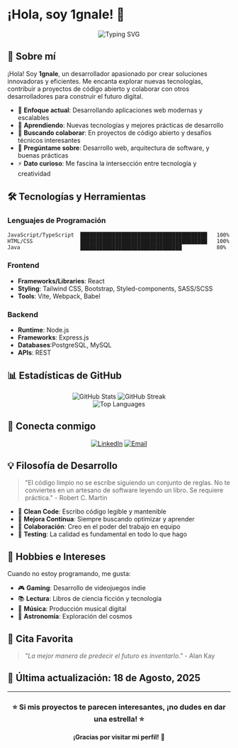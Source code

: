# ¡Hola, soy 1gnale! 👋

<div align="center">
  <img src="https://readme-typing-svg.herokuapp.com?font=Fira+Code&pause=1000&color=2F81F7&width=435&lines=Bienvenido+a+mi+perfil+de+GitHub!;Desarrollador+Full+Stack;Apasionado+por+la+tecnología;Siempre+aprendiendo+algo+nuevo" alt="Typing SVG" />
</div>

## 🚀 Sobre mí

¡Hola! Soy **1gnale**, un desarrollador apasionado por crear soluciones innovadoras y eficientes. Me encanta explorar nuevas tecnologías, contribuir a proyectos de código abierto y colaborar con otros desarrolladores para construir el futuro digital.

- 🎯 **Enfoque actual**: Desarrollando aplicaciones web modernas y escalables
- 🌱 **Aprendiendo**: Nuevas tecnologías y mejores prácticas de desarrollo
- 👯 **Buscando colaborar**: En proyectos de código abierto y desafíos técnicos interesantes
- 💬 **Pregúntame sobre**: Desarrollo web, arquitectura de software, y buenas prácticas
- ⚡ **Dato curioso**: Me fascina la intersección entre tecnología y creatividad

## 🛠️ Tecnologías y Herramientas

### Lenguajes de Programación
```text
JavaScript/TypeScript  ████████████████████████████████████████   100%
HTML/CSS               ████████████████████████████████████████   100%
Java                   ████████████████████████████████           80%
```

### Frontend
- **Frameworks/Libraries**: React
- **Styling**: Tailwind CSS, Bootstrap, Styled-components, SASS/SCSS
- **Tools**: Vite, Webpack, Babel

### Backend
- **Runtime**: Node.js
- **Frameworks**: Express.js
- **Databases**:PostgreSQL, MySQL
- **APIs**: REST

## 📊 Estadísticas de GitHub

<div align="center">
  <img src="https://github-readme-stats.vercel.app/api?username=1gnale&show_icons=true&theme=radical&hide_border=true&count_private=true" alt="GitHub Stats" />
  <img src="https://github-readme-streak-stats.herokuapp.com/?user=1gnale&theme=radical&hide_border=true" alt="GitHub Streak" />
</div>

<div align="center">
  <img src="https://github-readme-stats.vercel.app/api/top-langs/?username=1gnale&theme=radical&hide_border=true&include_all_commits=true&count_private=true&layout=compact" alt="Top Languages" />
</div>


## 🤝 Conecta conmigo

<div align="center">
  
[![LinkedIn](https://img.shields.io/badge/LinkedIn-0077B5?style=for-the-badge&logo=linkedin&logoColor=white)](https://www.linkedin.com/in/ignacio-mena-b42157198/)
[![Email](https://img.shields.io/badge/Email-D14836?style=for-the-badge&logo=gmail&logoColor=white)](mailto:nosoyignacio@gmail.com)

</div>

## 💡 Filosofía de Desarrollo

> "El código limpio no se escribe siguiendo un conjunto de reglas. No te conviertes en un artesano de software leyendo un libro. Se requiere práctica." - Robert C. Martin

- 🎨 **Clean Code**: Escribo código legible y mantenible
- 🔄 **Mejora Continua**: Siempre buscando optimizar y aprender
- 🤝 **Colaboración**: Creo en el poder del trabajo en equipo
- 🧪 **Testing**: La calidad es fundamental en todo lo que hago

## 🎨 Hobbies e Intereses

Cuando no estoy programando, me gusta:

- 🎮 **Gaming**: Desarrollo de videojuegos indie
- 📚 **Lectura**: Libros de ciencia ficción y tecnología
- 🎵 **Música**: Producción musical digital
- 🌟 **Astronomía**: Exploración del cosmos

## 💬 Cita Favorita

> *"La mejor manera de predecir el futuro es inventarlo."* - Alan Kay

## 📅 Última actualización: 18 de Agosto, 2025

---

<div align="center">
  
### ⭐ Si mis proyectos te parecen interesantes, ¡no dudes en dar una estrella! ⭐

**¡Gracias por visitar mi perfil!** 🚀

</div>
